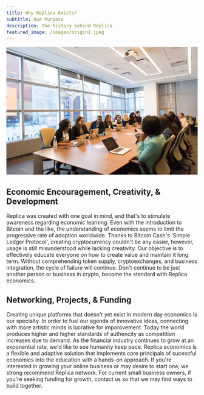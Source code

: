 ```yaml
---
title: Why Replica Exists?
subtitle: Our Purpose
description: The history behind Replica
featured_image: /images/origin2.jpeg
---
```

![](images/meeting.jpg)

## Economic Encouragement, Creativity, & Development

Replica was created with one goal in mind, and that's to stimulate awareness regarding economic learning. Even with the introduction to Bitcoin and the like, the understanding of economics seems to limit the progressive rate of adoption worldwide. Thanks to Bitcoin Cash's 'Simple Ledger Protocol', creating cryptocurrency couldn't be any easier, however, usage is still misunderstood while lacking creativity. Our objective is to effectively educate everyone on how to create value and maintain it long term. Without comprehending token supply, cryptoexchanges, and business integration, the cycle of failure will continue. Don't continue to be just another person or business in crypto, become the standard with Replica economics. 

## Networking, Projects, & Funding

Creating unique platforms that doesn't yet exist in modern day economics is our specialty. In order to fuel our agenda of innovative ideas, connecting with more artistic minds is lucrative for imporovement. Today the world produces higher and higher standards of authencity as competition increases due to demand. As the financial industry continues to grow at an exponential rate, we'd like to see humanity keep pace. Replica economics is a flexible and adaptive solution that implements core principals of sucessful economics into the education with a hands-on approach. If you're interested in growing your online business or may desire to start one, we strong recommend Replica network. For current small business owners, if you're seeking funding for growth, contact us so that we may find ways to build together.  
